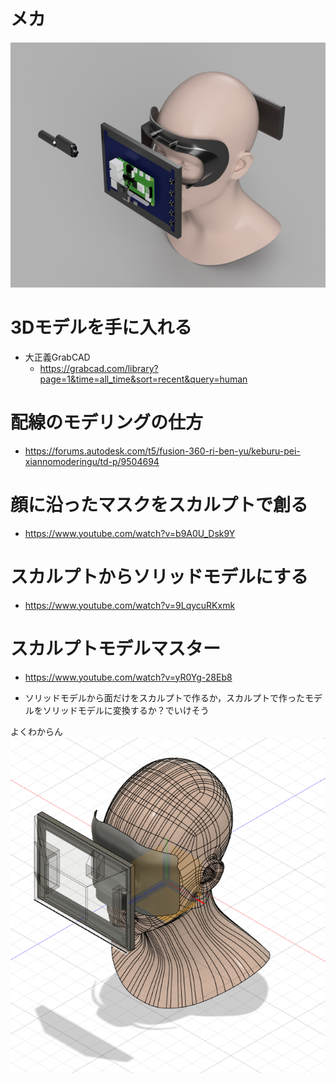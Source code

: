 # メカ
![](20230528185759.png)

# 3Dモデルを手に入れる
- 大正義GrabCAD
    - https://grabcad.com/library?page=1&time=all_time&sort=recent&query=human

# 配線のモデリングの仕方
- https://forums.autodesk.com/t5/fusion-360-ri-ben-yu/keburu-pei-xiannomoderingu/td-p/9504694

# 顔に沿ったマスクをスカルプトで創る
- https://www.youtube.com/watch?v=b9A0U_Dsk9Y

# スカルプトからソリッドモデルにする
- https://www.youtube.com/watch?v=9LqycuRKxmk
# スカルプトモデルマスター
- https://www.youtube.com/watch?v=yR0Yg-28Eb8

- ソリッドモデルから面だけをスカルプトで作るか，スカルプトで作ったモデルをソリッドモデルに変換するか？でいけそう

よくわからん
![picture 1](../images/ae57696231bce2f9cc5b69ae056311cab5ace365b3a676738d3f9f716fbb403c.png)  
